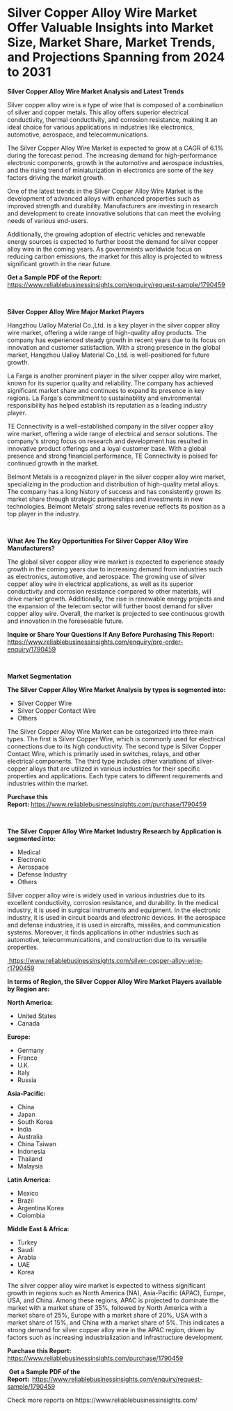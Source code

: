 <p><h1>Silver Copper Alloy Wire Market Offer Valuable Insights into Market Size, Market Share, Market Trends, and Projections Spanning from 2024 to 2031</h1></p><p><strong>Silver Copper Alloy Wire Market Analysis and Latest Trends</strong></p>
<p><p>Silver copper alloy wire is a type of wire that is composed of a combination of silver and copper metals. This alloy offers superior electrical conductivity, thermal conductivity, and corrosion resistance, making it an ideal choice for various applications in industries like electronics, automotive, aerospace, and telecommunications.</p><p>The Silver Copper Alloy Wire Market is expected to grow at a CAGR of 6.1% during the forecast period. The increasing demand for high-performance electronic components, growth in the automotive and aerospace industries, and the rising trend of miniaturization in electronics are some of the key factors driving the market growth.</p><p>One of the latest trends in the Silver Copper Alloy Wire Market is the development of advanced alloys with enhanced properties such as improved strength and durability. Manufacturers are investing in research and development to create innovative solutions that can meet the evolving needs of various end-users.</p><p>Additionally, the growing adoption of electric vehicles and renewable energy sources is expected to further boost the demand for silver copper alloy wire in the coming years. As governments worldwide focus on reducing carbon emissions, the market for this alloy is projected to witness significant growth in the near future.</p></p>
<p><strong>Get a Sample PDF of the Report:&nbsp;</strong> <a href="https://www.reliablebusinessinsights.com/enquiry/request-sample/1790459">https://www.reliablebusinessinsights.com/enquiry/request-sample/1790459</a></p>
<p>&nbsp;</p>
<p><strong>Silver Copper Alloy Wire Major Market Players</strong></p>
<p><p>Hangzhou Ualloy Material Co.,Ltd. is a key player in the silver copper alloy wire market, offering a wide range of high-quality alloy products. The company has experienced steady growth in recent years due to its focus on innovation and customer satisfaction. With a strong presence in the global market, Hangzhou Ualloy Material Co.,Ltd. is well-positioned for future growth.</p><p>La Farga is another prominent player in the silver copper alloy wire market, known for its superior quality and reliability. The company has achieved significant market share and continues to expand its presence in key regions. La Farga's commitment to sustainability and environmental responsibility has helped establish its reputation as a leading industry player.</p><p>TE Connectivity is a well-established company in the silver copper alloy wire market, offering a wide range of electrical and sensor solutions. The company's strong focus on research and development has resulted in innovative product offerings and a loyal customer base. With a global presence and strong financial performance, TE Connectivity is poised for continued growth in the market.</p><p>Belmont Metals is a recognized player in the silver copper alloy wire market, specializing in the production and distribution of high-quality metal alloys. The company has a long history of success and has consistently grown its market share through strategic partnerships and investments in new technologies. Belmont Metals' strong sales revenue reflects its position as a top player in the industry.</p></p>
<p>&nbsp;</p>
<p><strong>What Are The Key Opportunities For Silver Copper Alloy Wire Manufacturers?</strong></p>
<p><p>The global silver copper alloy wire market is expected to experience steady growth in the coming years due to increasing demand from industries such as electronics, automotive, and aerospace. The growing use of silver copper alloy wire in electrical applications, as well as its superior conductivity and corrosion resistance compared to other materials, will drive market growth. Additionally, the rise in renewable energy projects and the expansion of the telecom sector will further boost demand for silver copper alloy wire. Overall, the market is projected to see continuous growth and innovation in the foreseeable future.</p></p>
<p><strong>Inquire or Share Your Questions If Any Before Purchasing This Report:</strong> <a href="https://www.reliablebusinessinsights.com/enquiry/pre-order-enquiry/1790459">https://www.reliablebusinessinsights.com/enquiry/pre-order-enquiry/1790459</a></p>
<p>&nbsp;</p>
<p><strong>Market Segmentation</strong></p>
<p><strong>The Silver Copper Alloy Wire Market Analysis by types is segmented into:</strong></p>
<p><ul><li>Silver Copper Wire</li><li>Silver Copper Contact Wire</li><li>Others</li></ul></p>
<p><p>The Silver Copper Alloy Wire Market can be categorized into three main types. The first is Silver Copper Wire, which is commonly used for electrical connections due to its high conductivity. The second type is Silver Copper Contact Wire, which is primarily used in switches, relays, and other electrical components. The third type includes other variations of silver-copper alloys that are utilized in various industries for their specific properties and applications. Each type caters to different requirements and industries within the market.</p></p>
<p><strong>Purchase this Report:&nbsp;</strong><a href="https://www.reliablebusinessinsights.com/purchase/1790459">https://www.reliablebusinessinsights.com/purchase/1790459</a></p>
<p>&nbsp;</p>
<p><strong>The Silver Copper Alloy Wire Market Industry Research by Application is segmented into:</strong></p>
<p><ul><li>Medical</li><li>Electronic</li><li>Aerospace</li><li>Defense Industry</li><li>Others</li></ul></p>
<p><p>Silver copper alloy wire is widely used in various industries due to its excellent conductivity, corrosion resistance, and durability. In the medical industry, it is used in surgical instruments and equipment. In the electronic industry, it is used in circuit boards and electronic devices. In the aerospace and defense industries, it is used in aircrafts, missiles, and communication systems. Moreover, it finds applications in other industries such as automotive, telecommunications, and construction due to its versatile properties.</p></p>
<p><a href="https://www.reliablebusinessinsights.com/silver-copper-alloy-wire-r1790459">&nbsp;https://www.reliablebusinessinsights.com/silver-copper-alloy-wire-r1790459</a></p>
<p><strong>In terms of Region, the Silver Copper Alloy Wire Market Players available by Region are:</strong></p>
<p>
    <p> <strong> North America: </strong>
        <ul>
            <li>United States</li>
            <li>Canada</li>
        </ul>
        </p> 
    <p> <strong> Europe: </strong>
        <ul>
            <li>Germany</li>
            <li>France</li>
            <li>U.K.</li>
            <li>Italy</li>
            <li>Russia</li>
        </ul>
        </p> 
    <p> <strong> Asia-Pacific: </strong>
        <ul>
            <li>China</li>
            <li>Japan</li>
            <li>South Korea</li>
            <li>India</li>
            <li>Australia</li>
            <li>China Taiwan</li>
            <li>Indonesia</li>
            <li>Thailand</li>
            <li>Malaysia</li>
        </ul>
        </p> 
    <p> <strong> Latin America: </strong>
        <ul>
            <li>Mexico</li>
            <li>Brazil</li>
            <li>Argentina Korea</li>
            <li>Colombia</li>
        </ul>
        </p> 
    <p> <strong> Middle East & Africa: </strong>
        <ul>
            <li>Turkey</li>
            <li>Saudi</li>
            <li>Arabia</li>
            <li>UAE</li>
            <li>Korea</li>
        </ul>
    </p>
    </p>
<p><p>The silver copper alloy wire market is expected to witness significant growth in regions such as North America (NA), Asia-Pacific (APAC), Europe, USA, and China. Among these regions, APAC is projected to dominate the market with a market share of 35%, followed by North America with a market share of 25%, Europe with a market share of 20%, USA with a market share of 15%, and China with a market share of 5%. This indicates a strong demand for silver copper alloy wire in the APAC region, driven by factors such as increasing industrialization and infrastructure development.</p></p>
<p><strong>Purchase this Report: </strong><a href="https://www.reliablebusinessinsights.com/purchase/1790459">https://www.reliablebusinessinsights.com/purchase/1790459</a></p>
<p>&nbsp;<strong>Get a Sample PDF of the Report:&nbsp;&nbsp;</strong><a href="https://www.reliablebusinessinsights.com/enquiry/request-sample/1790459">https://www.reliablebusinessinsights.com/enquiry/request-sample/1790459</a></p>
<p><strong></strong></p>
<p>Check more reports on https://www.reliablebusinessinsights.com/</p>